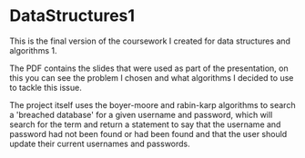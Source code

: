 # DataStructures1
This is the final version of the coursework I created for data structures and algorithms 1.

The PDF contains the slides that were used as part of the presentation, on this you can see the problem I chosen and what algorithms I decided to use to tackle this issue.

The project itself uses the boyer-moore and rabin-karp algorithms to search a 'breached database' for a given username and password, which will search for the term and return a statement to say that the username and password had not been found or had been found and that the user should update their current usernames and passwords.

